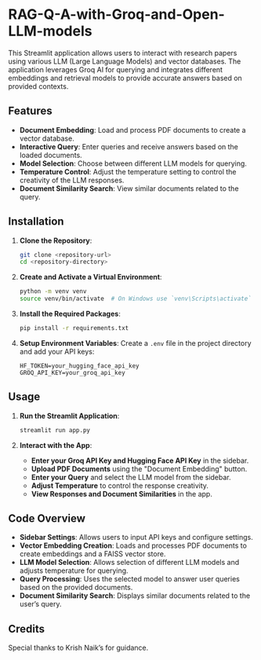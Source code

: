 # RAG-Q-A-with-Groq-and-Open-LLM-models


This Streamlit application allows users to interact with research papers using various LLM (Large Language Models) and vector databases. The application leverages Groq AI for querying and integrates different embeddings and retrieval models to provide accurate answers based on provided contexts.

## Features

- **Document Embedding**: Load and process PDF documents to create a vector database.
- **Interactive Query**: Enter queries and receive answers based on the loaded documents.
- **Model Selection**: Choose between different LLM models for querying.
- **Temperature Control**: Adjust the temperature setting to control the creativity of the LLM responses.
- **Document Similarity Search**: View similar documents related to the query.

## Installation

1. **Clone the Repository**:
   ```bash
   git clone <repository-url>
   cd <repository-directory>
   ```

2. **Create and Activate a Virtual Environment**:
   ```bash
   python -m venv venv
   source venv/bin/activate  # On Windows use `venv\Scripts\activate`
   ```

3. **Install the Required Packages**:
   ```bash
   pip install -r requirements.txt
   ```

4. **Setup Environment Variables**:
   Create a `.env` file in the project directory and add your API keys:
   ```
   HF_TOKEN=your_hugging_face_api_key
   GROQ_API_KEY=your_groq_api_key
   ```

## Usage

1. **Run the Streamlit Application**:
   ```bash
   streamlit run app.py
   ```

2. **Interact with the App**:
   - **Enter your Groq API Key and Hugging Face API Key** in the sidebar.
   - **Upload PDF Documents** using the "Document Embedding" button.
   - **Enter your Query** and select the LLM model from the sidebar.
   - **Adjust Temperature** to control the response creativity.
   - **View Responses and Document Similarities** in the app.

## Code Overview

- **Sidebar Settings**: Allows users to input API keys and configure settings.
- **Vector Embedding Creation**: Loads and processes PDF documents to create embeddings and a FAISS vector store.
- **LLM Model Selection**: Allows selection of different LLM models and adjusts temperature for querying.
- **Query Processing**: Uses the selected model to answer user queries based on the provided documents.
- **Document Similarity Search**: Displays similar documents related to the user’s query.

## Credits

Special thanks to Krish Naik’s for guidance.


